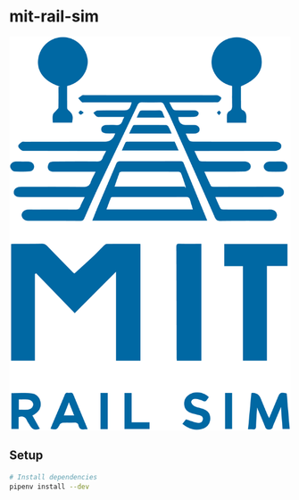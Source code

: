 # mit-rail-sim

![alt text](figs/mit-rail-sim.png)

## Setup
```sh
# Install dependencies
pipenv install --dev
```
